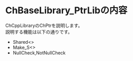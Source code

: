 # ChBaseLibrary_PtrLibの内容

ChCppLibraryのChPtrを説明します。<br>
説明する機能は以下の通りです。

- Shared<>
- Make_S<>
- NullCheck,NotNullCheck
